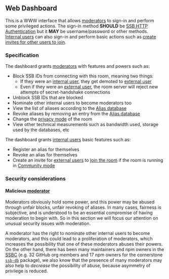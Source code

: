 ## Web Dashboard

This is a WWW interface that allows [moderators](../Stakeholders/Moderator.md) to sign-in and perform some privileged actions. The sign-in method **SHOULD** be [SSB HTTP Authentication](https://github.com/ssb-ngi-pointer/ssb-http-auth-spec) but it **MAY** be username/password or other methods. [Internal users](../Stakeholders/Internal%20user.md) can also sign-in and perform basic actions such as [create invites for other users to join](Joining.md).

### Specification

The dashboard grants [moderators](../Stakeholders/Moderator.md) with features and powers such as:

- Block SSB IDs from connecting with this room, meaning two things:
  - If they were an [internal user](../Stakeholders/Internal%20user.md), they get demoted to [external user](../Stakeholders/External%20user.md)
  - Even if they were an [external user](../Stakeholders/External%20user.md), the room server will reject new attempts of secret-handshake connections
- Unblock SSB IDs that are blocked
- Nominate other internal users to become moderators too
- View the list of aliases according to the [Alias database](../Alias/Alias%20database.md)
- Revoke aliases by removing an entry from the [Alias database](../Alias/Alias%20database.md)
- Change the [privacy mode](../Setup/Privacy%20modes.md) of the room
- View other technical measurements such as bandwidth used, storage used by the databases, etc

The dashboard grants [internal users](../Stakeholders/Internal%20user.md) basic features such as:

- Register an alias for themselves
- Revoke an alias for themselves
- Create an invite for [external users](../Stakeholders/External%20user.md) to [join the room](../Participation/Joining.md) if the room is running in [Community mode](../Setup/Privacy%20modes.md)

### Security considerations

#### Malicious [moderator](../Stakeholders/Moderator.md)

Moderators obviously hold some power, and this power may be abused through unfair blocks, unfair revoking of aliases. In many cases, fairness is subjective, and is understood to be an essential compromise of having moderation to begin with. So in this section we will focus our attention on unusual security issues with moderation.

A moderator has the right to nominate other internal users to become moderators, and this could lead to a proliferation of moderators, which increases the possibility that one of these moderators abuses their powers. On the other hand, there has been many maintainers and npm owners in the [SSBC](https://github.com/ssbc/) (e.g. 32 GitHub org members and 17 npm owners for the cornerstone [`ssb-db`](https://www.npmjs.com/package/ssb-db) package), we also know that the presence of many moderators may also help to *decrease* the possibility of abuse, because asymmetry of privilege is reduced.